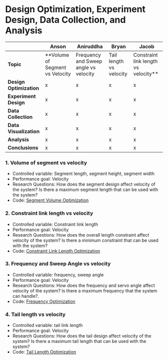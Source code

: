# Design Optimization, Experiment Design, Data Collection, and Analysis



|                         | Anson | Aniruddha | Bryan | Jacob |
|-------------------------|-------|-----------|-------|-------|
| **Topic**               | **Volume of Segment vs Velocity | Frequency and Sweep angle vs velocity | Tail length vs velocity | Constraint link length vs velocity** |
| **Design Optimization** |   x   |     x     |   x   |   x   | 
| **Experiment Design**   |   x   |     x     |   x   |   x   | 
| **Data Collection**     |   x   |     x     |   x   |   x   | 
| **Data Visualization**  |   x   |     x     |   x   |   x   | 
| **Analysis**            |   x   |     x     |   x   |   x   | 
| **Conclusions**         |   x   |     x     |   x   |   x   | 

### 1. Volume of segment vs velocity
 - Controlled variable: Segment length, segment height, segment width
 - Performance goal: Velocity
 - Research Questions: How does the segment design affect velocity of the system? Is there a maximum segment length that can be used with the system?
 - Code: [Segment Volume Optimization](../03_Anson/Markdown/Length_Constrained_Dynamics_Optimization_Segment_Area.md)

### 2. Constraint link length vs velocity
 - Controlled variable: Constraint link length
 - Performance goal: Velocity
 - Research Questions: How does the overall length constraint affect velocity of the system? Is there a minimum constraint that can be used with the system?
 - Code: [Constraint Link Length Optimization](../01_Jacob/Markdown/Length_Constrained_Dynamics_Opimization_Not_Optimizing.md)

### 3. Frequency and Sweep Angle  vs velocity
 - Controlled variable: frequency, sweep angle
 - Performance goal: Velocity
 - Research Questions: How does the frequency and servo angle affect velocity of the system? Is there a maximum frequency that the system can handle?.
 - Code: [Frequency Optimization](../04_Aniruddha/Markdown/Frequency_optimization.md)

### 4. Tail length vs velocity
 - Controlled variable: tail link length
 - Performance goal: Velocity
 - Research Questions: How does the tail design affect velocity of the system? Is there a maximum tail length that can be used with the system?
 - Code: [Tail Length Optimization](../02_Bryan/Markdown/Tail_Optimization.md)

